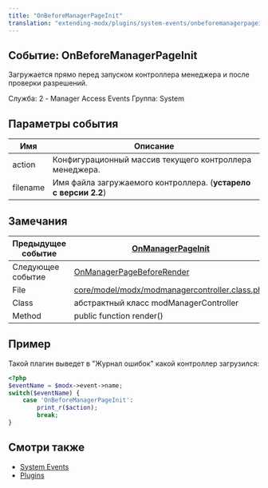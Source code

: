 ```yaml
---
title: "OnBeforeManagerPageInit"
translation: "extending-modx/plugins/system-events/onbeforemanagerpageinit"
---
```


## Событие: OnBeforeManagerPageInit

Загружается прямо перед запуском контроллера менеджера и после проверки разрешений.

Служба: 2 - Manager Access Events
Группа: System

## Параметры события

| Имя      | Описание                                                        |
| -------- | --------------------------------------------------------------- |
| action   | Конфигурационный массив текущего контроллера менеджера.         |
| filename | Имя файла загружаемого контроллера. (**устарело с версии 2.2**) |

## Замечания

| Предыдущее событие | [OnManagerPageInit](extending-modx/plugins/system-events/onmanagerpageinit "OnManagerPageInit")                                                    |
| ------------------ | -------------------------------------------------------------------------------------------------------------------------------------------------- |
| Следующее событие  | [OnManagerPageBeforeRender](extending-modx/plugins/system-events/onmanagerpagebeforerender "OnManagerPageBeforeRender")                            |
| File               | [core/model/modx/modmanagercontroller.class.php](https://github.com/modxcms/revolution/blob/master/core/model/modx/modmanagercontroller.class.php) |
| Class              | абстрактный класс modManagerController                                                                                                             |
| Method             | public function render()                                                                                                                           |

## Пример

Такой плагин выведет в "Журнал ошибок" какой контроллер загрузился:

``` php
<?php
$eventName = $modx->event->name;
switch($eventName) {
    case 'OnBeforeManagerPageInit':
        print_r($action);
        break;
}
```

## Смотри также

- [System Events](extending-modx/plugins/system-events "System Events")
- [Plugins](extending-modx/plugins "Plugins")
